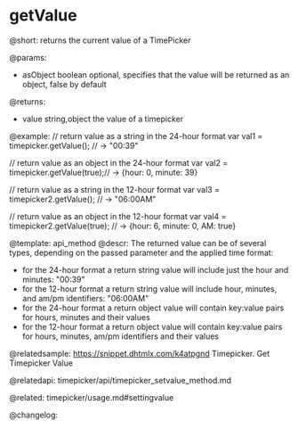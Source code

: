 getValue
=============

@short: returns the current value of a TimePicker


@params:
* asObject 		boolean		 optional, specifies that the value will be returned as an object, false by default

@returns:
- value	 		string,object		 the value of a timepicker


@example:
// return value as a string in the 24-hour format
var val1 = timepicker.getValue(); // -> "00:39" 

// return value as an object in the 24-hour format
var val2 = timepicker.getValue(true);// -> {hour: 0, minute: 39}

// return value as a string in the 12-hour format
var val3 = timepicker2.getValue(); // -> "06:00AM"

// return value as an object in the 12-hour format
var val4 = timepicker2.getValue(true); // -> {hour: 6, minute: 0, AM: true}


@template: api_method
@descr:
The returned value can be of several types, depending on the passed parameter and the applied time format:

- for the 24-hour format a return string value will include just the hour and minutes: "00:39"
- for the 12-hour format a return string value will include hour, minutes, and am/pm identifiers: "06:00AM"
- for the 24-hour format a return object value will contain key:value pairs for hours, minutes and their values
- for the 12-hour format a return object value will contain key:value pairs for hours, minutes, am/pm identifiers and their values

@relatedsample: https://snippet.dhtmlx.com/k4atpgnd	Timepicker. Get Timepicker Value

@relatedapi:
timepicker/api/timepicker_setvalue_method.md

@related: timepicker/usage.md#settingvalue

@changelog:


